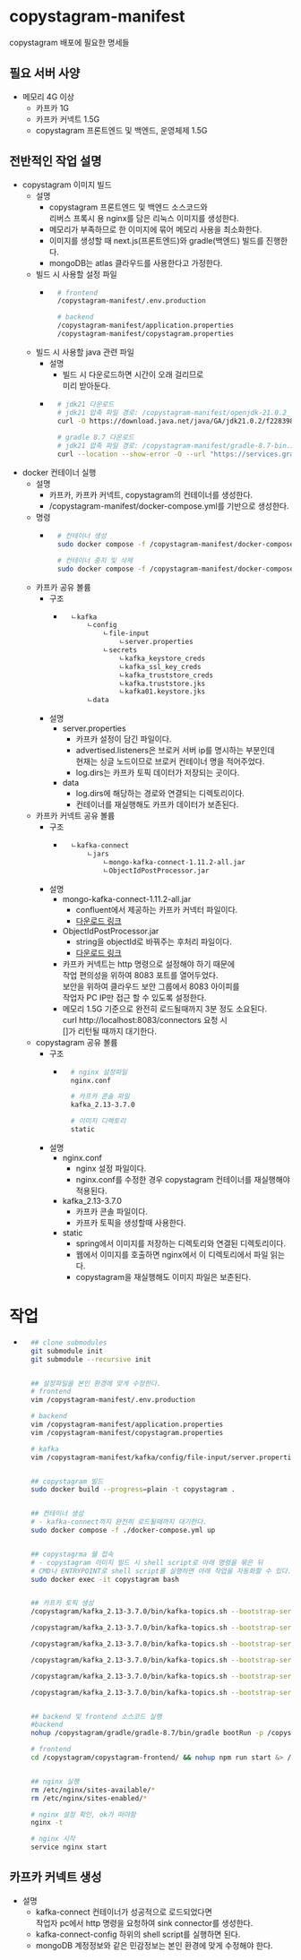 # copystagram-manifest
copystagram 배포에 필요한 명세들

## 필요 서버 사양
- 메모리 4G 이상
    - 카프카 1G
    - 카프카 커넥트 1.5G
    - copystagram 프론트엔드 및 백엔드, 운영체제 1.5G

## 전반적인 작업 설명
- copystagram 이미지 빌드
    - 설명
        - copystagram 프론트엔드 및 백엔드 소스코드와   
          리버스 프록시 용 nginx를 담은 리눅스 이미지를 생성한다.
        - 메모리가 부족하므로 한 이미지에 묶어 메모리 사용을 최소화한다.
        - 이미지를 생성할 때 next.js(프론트엔드)와 gradle(백엔드) 빌드를 진행한다.
        - mongoDB는 atlas 클라우드를 사용한다고 가정한다.
    - 빌드 시 사용할 설정 파일
        - ```bash
            # frontend
            /copystagram-manifest/.env.production

            # backend
            /copystagram-manifest/application.properties
            /copystagram-manifest/copystagram.properties
            ```
    - 빌드 시 사용할 java 관련 파일
        - 설명
            - 빌드 시 다운로드하면 시간이 오래 걸리므로  
              미리 받아둔다.
        - ```bash
            # jdk21 다운로드
            # jdk21 압축 파일 경로: /copystagram-manifest/openjdk-21.0.2_linux-x64_bin.tar.gz
            curl -O https://download.java.net/java/GA/jdk21.0.2/f2283984656d49d69e91c558476027ac/13/GPL/openjdk-21.0.2_linux-x64_bin.tar.gz
            
            # gradle 8.7 다운로드
            # jdk21 압축 파일 경로: /copystagram-manifest/gradle-8.7-bin.zip
            curl --location --show-error -O --url "https://services.gradle.org/distributions/gradle-8.7-bin.zip"
            ```
- docker 컨테이너 실행
    - 설명
        - 카프카, 카프카 커넥트, copystagram의 컨테이너를 생성한다.
        - /copystagram-manifest/docker-compose.yml를 기반으로 생성한다.
    - 명령
        - ```bash
            # 컨테이너 생성
            sudo docker compose -f /copystagram-manifest/docker-compose.yml up

            # 컨테이너 중지 및 삭제
            sudo docker compose -f /copystagram-manifest/docker-compose.yml down
            ```
    - 카프카 공유 볼륨
        - 구조
            - ```bash
                ㄴkafka
                    ㄴconfig
                        ㄴfile-input
                            ㄴserver.properties
                        ㄴsecrets
                            ㄴkafka_keystore_creds
                            ㄴkafka_ssl_key_creds
                            ㄴkafka_truststore_creds
                            ㄴkafka.truststore.jks
                            ㄴkafka01.keystore.jks
                    ㄴdata
                ```
        - 설명
            - server.properties
                - 카프카 설정이 담긴 파일이다.
                - advertised.listeners은 브로커 서버 ip를 명시하는 부분인데  
                  현재는 싱글 노드이므로 브로커 컨테이너 명을 적어주었다.
                - log.dirs는 카프카 토픽 데이터가 저장되는 곳이다.
            - data
                - log.dirs에 해당하는 경로와 연결되는 디렉토리이다.
                - 컨테이너를 재실행해도 카프카 데이터가 보존된다.
    - 카프카 커넥트 공유 볼륨
        - 구조
            - ```bash
                ㄴkafka-connect
                    ㄴjars
                        ㄴmongo-kafka-connect-1.11.2-all.jar
                        ㄴObjectIdPostProcessor.jar
                ```
        - 설명
            - mongo-kafka-connect-1.11.2-all.jar
                - confluent에서 제공하는 카프카 커넥터 파일이다.
                - [다운로드 링크](https://central.sonatype.com/artifact/org.mongodb.kafka/mongo-kafka-connect)
            - ObjectIdPostProcessor.jar
                - string을 objectId로 바꿔주는 후처리 파일이다.
                - [다운로드 링크](https://github.com/a3magic3pocket/copystagram-backend-post-processor/blob/main/ObjectIdPostProcessor-0.0.1.jar)
            - 카프카 커넥트는 http 명령으로 설정해야 하기 때문에  
              작업 편의성을 위하여 8083 포트를 열어두었다.  
              보안을 위하여 클라우드 보안 그룹에서 8083 아이피를   
              작업자 PC IP만 접근 할 수 있도록 설정한다.
            - 메모리 1.5G 기준으로 완전히 로드될때까지 3분 정도 소요된다.  
              curl http://localhost:8083/connectors 요청 시  
              []가 리턴될 때까지 대기한다.  
    - copystagram 공유 볼륨
        - 구조
            - ```bash
                # nginx 설정파일
                nginx.conf

                # 카프카 콘솔 파일
                kafka_2.13-3.7.0

                # 이미지 디렉토리
                static
                ```
        - 설명
            - nginx.conf
                - nginx 설정 파일이다.
                - nginx.conf를 수정한 경우 copystagram 컨테이너를 재실행해야 적용된다.
            - kafka_2.13-3.7.0
                - 카프카 콘솔 파일이다.
                - 카프카 토픽을 생성할때 사용한다.
            - static
                - spring에서 이미지를 저장하는 디렉토리와 연결된 디렉토리이다.
                - 웹에서 이미지를 호출하면 nginx에서 이 디렉토리에서 파일 읽는다.
                - copystagram을 재실행해도 이미지 파일은 보존된다.

# 작업
- ```bash
    ## clone submodules
    git submodule init
    git submodule --recursive init


    ## 설정파일을 본인 환경에 맞게 수정한다.
    # frontend
    vim /copystagram-manifest/.env.production

    # backend
    vim /copystagram-manifest/application.properties
    vim /copystagram-manifest/copystagram.properties

    # kafka
    vim /copystagram-manifest/kafka/config/file-input/server.properties


    ## copystagram 빌드
    sudo docker build --progress=plain -t copystagram .


    ## 컨테이너 생성
    # - kafka-connect까지 완전히 로드될때까지 대기한다.
    sudo docker compose -f ./docker-compose.yml up


    ## copystagrma 쉘 접속
    # - copystagram 이미지 빌드 시 shell script로 아래 명령을 묶은 뒤 
    # CMD나 ENTRYPOINT로 shell script를 실행하면 아래 작업을 자동화할 수 있다.
    sudo docker exec -it copystagram bash


    ## 카프카 토픽 생성
    /copystagram/kafka_2.13-3.7.0/bin/kafka-topics.sh --bootstrap-server broker:9092 --replication-factor 1 --partitions 1 --topic post-creation --create

    /copystagram/kafka_2.13-3.7.0/bin/kafka-topics.sh --bootstrap-server broker:9092 --replication-factor 1 --partitions 1 --topic noti-creation --create

    /copystagram/kafka_2.13-3.7.0/bin/kafka-topics.sh --bootstrap-server broker:9092 --replication-factor 1 --partitions 1 --topic meta-post --create

    /copystagram/kafka_2.13-3.7.0/bin/kafka-topics.sh --bootstrap-server broker:9092 --replication-factor 1 --partitions 1 --topic meta-post-result --create

    /copystagram/kafka_2.13-3.7.0/bin/kafka-topics.sh --bootstrap-server broker:9092 --replication-factor 1 --partitions 1 --topic meta-post-list --create

    /copystagram/kafka_2.13-3.7.0/bin/kafka-topics.sh --bootstrap-server broker:9092 --replication-factor 1 --partitions 1 --topic meta-post-list-result --create


    ## backend 및 frontend 소스코드 실행
    #backend
    nohup /copystagram/gradle/gradle-8.7/bin/gradle bootRun -p /copystagram/copystagram-backend/copystagram &> /copystagram/logs/backend.log &

    # frontend
    cd /copystagram/copystagram-frontend/ && nohup npm run start &> /copystagram/logs/frontend.log &


    ## nginx 실행
    rm /etc/nginx/sites-available/*
    rm /etc/nginx/sites-enabled/*

    # nginx 설정 확인, ok가 떠야함
    nginx -t

    # nginx 시작
    service nginx start
    ```

## 카프카 커넥트 생성
- 설명
    - kafka-connect 컨테이너가 성공적으로 로드되었다면  
      작업자 pc에서 http 명령을 요청하여 sink connector를 생성한다.
    - kafka-connect-config 하위의 shell script를 실행하면 된다.
    - mongoDB 계정정보와 같은 민감정보는 본인 환경에 맞게 수정해야 한다.

